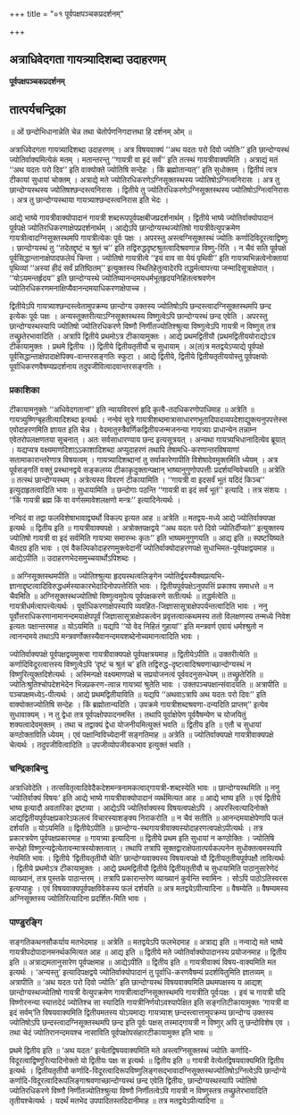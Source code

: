 +++
title = "०१ पूर्वपक्षपञ्चकप्रदर्शनम्"

+++


## अत्राधिवेदगता गायत्र्यादिशब्दा उदाहरणम्

**पूर्वपक्षपञ्चकप्रदर्शनम्**

## **तात्पर्यचन्द्रिका**

॥ ओं छन्दोभिधानान्नेति चेन्न तथा चेतोर्पणनिगदात्तथा हि दर्शनम् ओम् ॥

अत्राधिवेदगता गायत्र्यादिशब्दा उदाहरणम् । अत्र विषयवाक्यं ‘‘अथ यदतः परो दिवो ज्योतिः’’ इति छान्दोग्यस्थं ज्योतिर्वाक्यमित्येकं मतम् । मतान्तरन्तु ‘‘गायत्री वा इदं सर्वं’’ इति तत्स्थं गायत्रीवाक्यमिति । अत्राद्यं मतं ‘‘अथ यदतः परो दिव’’ इति वाक्योक्ते ज्योतिषि सन्देहः । किं ब्रह्मोतान्यत्’’ इति सुधोक्तम् । द्वितीयं त्वत्र टीकायां सुधायां चोक्तम् । अत्राद्ये मते ज्योतिरधिकरणेऽग्निसूक्तस्थस्य ज्योतिषोऽग्नित्वनिरासः । अत्र तु छान्दोग्यस्थस्य ज्योतिषश्छन्दस्त्वनिरासः । द्वितीये तु ज्योतिरधिकरणेऽग्निसूक्तस्थस्य ज्योतिषोऽग्नित्वनिरासः । अत्र तु छान्दोग्यस्थाया गायत्र्याश्छन्दस्त्वनिरास इति भेदः ।

आद्ये भाष्ये गायत्रीवाक्योपादानं गायत्री शब्दरूपपूर्वपक्षबीजप्रदर्शनार्थम् । द्वितीये भाष्ये ज्योतिर्वाक्योपादानं पूर्वपक्षे ज्योतिरधिकरणाक्षेपप्रदर्शनार्थम् । आद्येऽपि छान्दोग्यस्थज्योतिषो गायत्रीवेत्युपक्रमेण गायत्रीत्वादग्निसूक्तस्थमपि गायत्रीत्येकः पूर्वः पक्षः । अपरस्तु अस्त्वग्निसूक्तस्थं ज्योतिः कर्णादिविदूरत्वाद्विष्णुः । छान्दोग्यस्थं तु ‘‘तदेतद्दृष्टं च श्रुतं च’’ इति तद्विरुद्धदृष्टश्रुतत्वादिश्रवणान्न विष्णु-रिति । न चैवं सति पूर्वपक्षे पूर्वसिद्धान्तानाक्षेपादफलेयं चिन्ता । ज्योतिषो गायत्रीत्वे ‘‘इयं वाव सा येयं पृथिवी’’ इति गायत्र्यभिन्नत्वेनोक्तायां पृथिव्यां ‘‘अस्यां हीदं सर्वं प्रतिष्ठितम्’’ इत्युक्तस्य स्थितिहेतुत्वादेरपि तद्धर्मत्वापत्त्या जन्मादिसूत्राक्षेपात् । ‘‘योऽयमन्तर्हृदय’’ इति छान्दोग्यस्थे ज्योतिष्यानन्दमयधर्मभूतहृदयनिहितत्वश्रवणेन ज्योतिरधिकरणमनाक्षिप्यैवानन्दमयाधिकरणाक्षेपाच्च ।

द्वितीयेऽपि गायत्र्याश्छन्दस्त्वेतामुपक्रम्य छान्दोग्य उक्तस्य ज्योतिषोऽपि छन्दस्त्वादग्निसूक्तस्थमपि छन्द इत्येकः पूर्वः पक्षः । अन्यस्तूक्तरीत्याऽग्निसूक्तस्थस्य विष्णुत्वेऽपि छान्दोग्यस्थं छन्द एवेति । अपरस्तु छान्दोग्यस्थस्यापि ज्योतिषो ज्योतिरधिकरणे विष्णौ निर्णीतज्योतिश्श्रुत्या विष्णुत्वेऽपि गायत्री न विष्णुस् तत्र तच्छ्रुतेरभावादिति । अत्रापि द्वितीये प्रथमोऽत्र टीकायामुक्तः । आद्ये प्रथमद्वितीयौ (प्रथमद्वितीययोराद्योऽत्र टीकायामुक्तः । प्रथमे द्वितीयः ।) द्वितीये द्वितीयतृतीयौ च सुधायाम् । अ(त)त्र मतद्वयेऽप्याद्ये पूर्वपक्षे पूर्वसिद्धान्ताक्षेपादाक्षेपिक्य-वान्तरसङ्गतिः स्फुटा । आद्ये द्वितीये, द्वितीये द्वितीयतृतीययोस्तु पूर्वपक्षयोः पूर्वाधिकरणवैषम्यप्रदर्शनाय तदुपजीवित्वादवान्तरसङ्गतिः ।

### **प्रकाशिका**

टीकायामनुक्तेः ‘‘अधिवेदगतानां’’ इति न्यायविवरणं हृदि कृत्वै-तदधिकरणोपाधिमाह ॥ अत्रेति ॥ गायत्र्युष्णिग्बृहतीत्यादिशब्दा इत्यर्थः । नन्वेवं सूत्रे गायत्रीशब्दमात्रासाधारणभूतादिपादव्यपदेशाद्युक्त्यनुपपत्तेस्स एवोदाहरणमिति ज्ञायत इति चेन्न । वेदमातुस्त्रैवर्णिकद्वितीयजन्मजनन्या गायत्र्याः प्राधान्येन तन्नाम्न एवेतरोपलक्षणतया सूचनात् । अतः सर्वसाधारण्याय छन्द इत्यसूत्रयत् । अन्यथा गायत्र्यभिधानादित्येव ब्रूयात् । यद्यप्यत्र वक्ष्यमाणदिशाऽऽकाशादिशब्दा अप्युदाहरणं तथापि तेषामधि-करणान्तरविषयाणां सतामाकारान्तरेणात्र विषयत्वम् । गायत्र्यादिशब्दानां तु सर्वाकारेणापीति विशेषादेवमुक्तमिति ध्येयम् । अत्र पूर्वसङ्गतिं वक्तुं प्रस्थानद्वये सङ्कलय्य टीकाकृदुक्तान्पक्षान् भाष्यानुगुणोपपत्तीः प्रदर्शयन्विवेचयति ॥ अत्रेति ॥ तत्स्थं छान्दोग्यस्थम् । अत्रेत्यस्य विवरणं टीकायामिति । ‘‘गायत्री वा इदसर्वं भूतं यदिदं किञ्च’’ इत्युदाहृतत्वादिति भावः ॥ सुधायामिति ॥ छन्दोगाः पठन्ति ‘‘गायत्री वा इदं सर्वं भूतं’’ इत्यादि । तत्र संशयः । ‘‘किं गायत्री ब्रह्म किं वा वर्णसमावेशलक्षणो मन्त्रः’’ इत्यादिनेत्यर्थः ।

नन्विदं वा तद्वा फलविशेषाभावाद्व्यर्थो विकल्प इत्यत आह ॥ अत्रेति ॥ मतद्वय-मध्ये आद्ये ज्योतिर्वाक्यपक्ष इत्यर्थः ॥ द्वितीय इति ॥ गायत्रीवाक्यपक्षे । अत्रोक्तपक्षद्वये ‘‘अथ यदतः परो दिवो ज्योतिर्दीप्यते’’ इत्युक्तस्य ज्योतिषो गायत्री वा इदं सर्वमिति गायत्र्या समारम्भः कृतः’’ इति भाष्यमनुगुणयति ॥ आद्य इति ॥ स्पष्टयिष्यते चैतदग्र इति भावः । एवं वैकल्पिकोदाहरणमुक्त्वेदानीं ज्योतिर्वाक्योदाहरणपक्षे सुधाभिमत-पूर्वपक्षद्वयमाह ॥ आद्येऽपीति ॥ उदाहरणभेदसमुच्चयार्थोऽपिशब्दः ।

॥ अग्निसूक्तस्थमपीति ॥ ज्योतिश्श्रुत्या हृदयस्थत्वलिङ्गेन ज्योतिर्द्वयस्यैक्यप्रत्यभि-ज्ञानाद्दृष्टत्वादिविरुद्धधर्मस्याकारभेदादिनोपपत्तेरिति भावः । द्वितीयपूर्वपक्षेऽनुपपत्तिं प्रकाश्य समाधत्ते ॥ न चैवमिति ॥ अग्निसूक्तस्थज्योतिषो विष्णुत्वमुपेत्य पूर्वपक्षकरणे सतीत्यर्थः ॥ तद्धर्मत्वेति ॥ गायत्रीधर्मत्वापत्त्येत्यर्थः । पूर्वाधिकरणाक्षेपस्यापि व्यवहित-जिज्ञासासूत्राक्षेपपर्यन्तत्वादिति भावः । ननु पूर्वोत्तराधिकरणानामानन्दमयाक्षेपपूर्वं जिज्ञासासूत्राक्षेपकत्वेन प्रवृत्तत्वात्कथमस्य ततो विलक्षणस्य तन्मध्ये निवेश इत्यतः पक्षान्तरमाह ॥ योऽयमिति ॥ यद्यपि ‘‘यो वेद निहितं गुहायां’’ इति मन्त्रवर्ण एवायं धर्मश्श्रुतो न त्वानन्दमये तथाऽपि मन्त्रवर्णोक्तस्यैवानन्दमयशब्देनोच्यमानत्वादिति भावः ।

ज्योतिर्वाक्यपक्षे पूर्वपक्षद्वयमुक्त्वा गायत्रीवाक्यपक्षे पूर्वपक्षत्रयमाह ॥ द्वितीयेऽपीति ॥ उक्तरीत्येति ॥ कर्णादिविदूरत्वात्तस्य विष्णुत्वेऽपि ‘दृष्टं च श्रुतं च’ इति तद्विरुद्ध-दृष्टत्वादिश्रवणाच्छान्दोग्यस्थं न विष्णुरित्युक्तदिशेत्यर्थः । अस्मिन्पक्षे वक्ष्यमाणपक्षे च सप्रयोजनत्वं पूर्ववदनुसन्धेयम् ॥ तच्छ्रुतेरिति ॥ ज्योतिःश्रुतिश्चोपदेशभेदेन भिन्नप्रकरण-त्वान्न गायत्र्यां श्रुतेति भावः । उक्तपञ्चपक्षान्संवादयति ॥ अत्रापीति ॥ पञ्चपक्षमध्येऽ-पीत्यर्थः । आद्ये प्रथमद्वितीयाविति ॥ यद्यपि ‘‘अथवाऽत्रापि अथ यदतः परो दिवः’’ इति वाक्योक्तज्योतिषि सन्देहः । किं ब्रह्मोतान्यदिति । उपक्रमे गायत्रीशब्दश्रवणा-दन्यदिति प्राप्तम्’’ इत्येव सुधावाक्यम् । न तु द्वेधा तत्र पूर्वपक्षोपपादनमस्ति । तथापि पूर्वाक्षेपेण पूर्ववैषम्येण च योजयितुं शक्यत्वादेवमुक्तम् । तथा च तद्वाक्यं द्वेधा योजनीयमित्युक्तं भवति ॥ द्वितीय इति ॥ एतौ च सुधायां कण्ठोक्ताविति ध्येयम् । एवं पक्षान्विविच्येदानीं सङ्गतिमाह ॥ अत्रेति ॥ ज्योतिर्वाक्यपक्षे गायत्रीवाक्यपक्षे चेत्यर्थः । तदुपजीवित्वादिति ॥ उपजीव्योपजीवकभाव इत्युक्तं भवति ।

### **चन्द्रिकाबिन्दु**

अत्राधिवेदेति । तत्सवितृत्वादिवेदैकदेशमन्त्रनामकत्वाद्गायत्री-शब्दस्येति भावः ॥ छान्दोग्यस्थमिति ॥ ननु ‘ज्योतिर्वाक्यं विषयः’ इति आद्ये भाष्ये गायत्रीवाक्योपादानं व्यर्थमित्यत आह ॥ आद्ये भाष्य इति ॥ एवं द्वितीये भाष्य इत्यादौ अवतारिका द्रष्टव्या । आद्येऽपि ज्योतिर्वाक्यस्य विषयत्वपक्षेऽपि । अपरस्त्वित्यादिनोक्ते आद्यद्वितीयपूर्वपक्षप्रकारेऽफलत्वं विचारस्याशङ्क्य निराकरोति ॥ न चैवं सतीति ॥ आनन्दमयाक्षेपेणापि फलं दर्शयति ॥ योऽयमिति ॥ द्वितीयेऽपीति ॥ छान्दोग्य-स्थगायत्रीवाक्यस्योदाहरणत्वपक्षेऽपीत्यर्थः । तत्र प्रकारत्रयेण पूर्वपक्षप्रकारमाह ॥ गायत्र्या इत्यादिना ॥ द्वितीये प्रथम इति सुधायां न कण्ठोक्तिः । ज्योतिषि सन्देहो विष्णुरन्यद्वेत्येतावन्मात्रस्योक्तत्वात् । तथापि तत्रापि सूक्तद्वाराक्षेपतात्पर्यकल्पनेन सुधोक्तत्वमस्यापि नेयमिति भावः । द्वितीये ‘द्वितीयतृतीयौ चेति’ छान्दोग्यवाक्यस्य विषयत्वपक्षे यौ द्वितीयतृतीयपूर्वपक्षौ तावित्यर्थः । द्वितीये प्रथमोऽत्र टीकायामुक्तः । आद्ये प्रथमद्वितीयौ द्वितीये द्वितीयतृतीयौ च सुधायामिति पाठानुसारेणेदं व्याख्यानं, तत्र पुस्तके पाठान्तरम् । तत्रापि प्रकारान्तरेण व्याख्यानं कुर्वन्ति स्वामिनः । सोऽपि पाठोऽतिस्वरस इत्यप्याहुः । एवं विषयवाक्यपूर्वपक्षविवेकस्य फलं दर्शयति ॥ अत्र मतद्वयेऽपीत्यादिना ॥ वैषम्येति ॥ वैषम्यमस्य अग्निसूक्तस्य ज्योतिरित्यादिना प्रदर्शित-मिति भावः ।

### **पाण्डुरङ्गि**

सङ्गतिकथनसौकर्याय मतभेदमाह ॥ अत्रेति ॥ मतद्वयेऽपि फलभेदमाह ॥ अत्राद्य इति ॥ नन्वाद्ये मते भाष्ये गायत्रीपदोपादानमनर्थकमित्यत आह ॥ आद्य इति ॥ द्वितीये मते ज्योतिर्वाक्योपादानस्य प्रयोजनमाह ॥ द्वितीय इति ॥ अत्राद्यमतानुसारेण पूर्वपक्षमाह ॥ आद्येऽपीति ॥ द्वितीय इति ॥ गायत्रीवाक्यं विषय-वाक्यमिति मत इत्यर्थः । ‘अन्यस्तु’ इत्यादिपक्षद्वये ज्योतिर्वाक्योपादानं तु पूर्वाधि-करणवैषम्यं प्रदर्शयितुमिति ज्ञातव्यम् ॥ अत्रापीति ॥ ‘अथ यदतः परो दिवो ज्योतिः’ इति छान्दोग्यस्थं विषयवाक्यमिति प्रथमपक्षस्य य आद्यश् छान्दोग्यस्थज्योतिषो गायत्री वेत्युपक्रमेण गायत्रीत्वादग्निसूक्तस्थमपि गायत्रीति पूर्वःपक्षः । इयं च गायत्री यदि विष्णोरनन्या स्यात्तदेदं ज्योतिश्च सा स्यादिति गायत्रीनिर्णयोऽवश्यापेक्षित इति सङ्गतिटीकायामुक्तः ‘गायत्री वा इदं सर्वम्’ति विषयवाक्यमिति द्वितीयमतस्य योऽयमाद्यः गायत्र्याश् छन्दस्त्वात्तामुपक्रम्य छान्दोग्य उक्तस्य ज्योतिषोऽपि छन्दस्त्वादग्निसूक्तस्थमपि छन्द इति पूर्वः पक्षस् तस्माद्गायत्री न विष्णुर् अपि तु छन्दोविशेष एव । तथा चेदं ज्योतिरानन्दमयश्च नासाविति पूर्वपक्षोपसंहारटीकायामुक्त इति भावः ॥

प्रथमे द्वितीय इति ॥ ‘अथ यदतः’ इत्येतद्विषयवाक्यमिति मते अस्त्वग्निसूक्तस्थं ज्योतिः कर्णादि-विदूरत्वाद्विष्णुरित्यादिनोक्तो यो द्वितीयः पक्षः स इत्यर्थः ॥ द्वितीय इति ॥ गायत्री वेत्येतद्विषयवाक्यमिति द्वितीय इत्यर्थः । द्वितीयतृतीयौ कर्णादि-विदूरत्वादिरूपविष्णुलिङ्गसद्भावादग्निसूक्तस्थज्योतिषोऽग्नित्वेऽपि छान्दोग्ये कर्णादि-विदूरत्वादिरूपलिङ्गाश्रवणाच्छान्दोग्यस्थं छन्द एवेति द्वितीयः, छान्दोग्यस्थस्यापि ज्योतिषो ज्योतिरधिकरणे विष्णौ निर्णीतज्योतिश्श्रुत्या विष्णौ निर्णीतत्वेऽपि गायत्री न विष्णुस्तत्र तच्छ्रुतेरभावादिति तृतीयश्चेत्यर्थः । यदर्थं मतभेद उपपादितस्तदिदानीमाह ॥ तत्र मतद्वयेऽपीत्यादिना ॥

